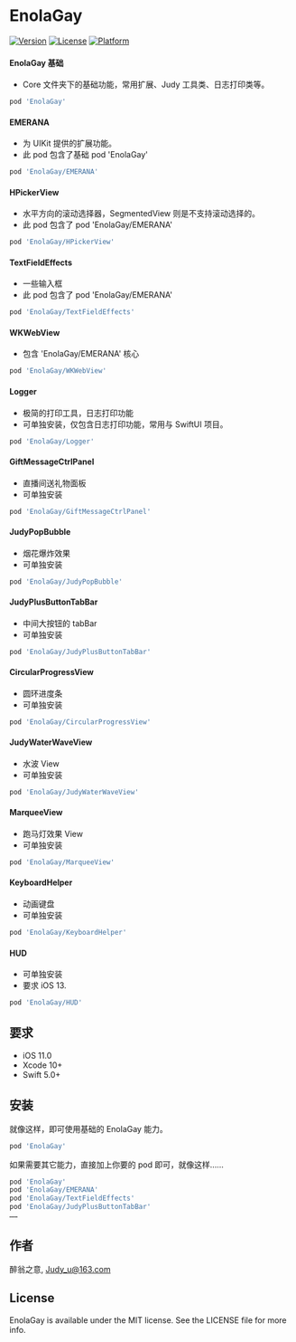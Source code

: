 # EnolaGay

[![Version](https://img.shields.io/cocoapods/v/EnolaGay.svg?style=flat)](https://cocoapods.org/pods/EnolaGay)
[![License](https://img.shields.io/cocoapods/l/EnolaGay.svg?style=flat)](https://cocoapods.org/pods/EnolaGay)
[![Platform](https://img.shields.io/cocoapods/p/EnolaGay.svg?style=flat)](https://cocoapods.org/pods/EnolaGay)


#### EnolaGay 基础
- Core 文件夹下的基础功能，常用扩展、Judy 工具类、日志打印类等。
```ruby
pod 'EnolaGay'
```

#### EMERANA
- 为 UIKit 提供的扩展功能。
- 此 pod 包含了基础 pod 'EnolaGay'
```ruby
pod 'EnolaGay/EMERANA'
```
  
#### HPickerView
- 水平方向的滚动选择器，SegmentedView 则是不支持滚动选择的。
- 此 pod 包含了 pod 'EnolaGay/EMERANA'
```ruby
pod 'EnolaGay/HPickerView'
```

#### TextFieldEffects
- 一些输入框
- 此 pod 包含了 pod 'EnolaGay/EMERANA'
```ruby
pod 'EnolaGay/TextFieldEffects'
```
  
#### WKWebView
- 包含 'EnolaGay/EMERANA' 核心
```ruby
pod 'EnolaGay/WKWebView'
```

#### Logger
- 极简的打印工具，日志打印功能
- 可单独安装，仅包含日志打印功能，常用与 SwiftUI 项目。
```ruby
pod 'EnolaGay/Logger'
```

#### GiftMessageCtrlPanel
- 直播间送礼物面板
- 可单独安装
```ruby
pod 'EnolaGay/GiftMessageCtrlPanel'
```

#### JudyPopBubble
- 烟花爆炸效果
- 可单独安装
```ruby
pod 'EnolaGay/JudyPopBubble'
```

#### JudyPlusButtonTabBar
- 中间大按钮的 tabBar
- 可单独安装
```ruby
pod 'EnolaGay/JudyPlusButtonTabBar'
```

#### CircularProgressView
- 圆环进度条
- 可单独安装
```ruby
pod 'EnolaGay/CircularProgressView'
```

#### JudyWaterWaveView
- 水波 View
- 可单独安装
```ruby
pod 'EnolaGay/JudyWaterWaveView'
```

#### MarqueeView
- 跑马灯效果 View
- 可单独安装
```ruby
pod 'EnolaGay/MarqueeView'
```

#### KeyboardHelper 
- 动画键盘
- 可单独安装
```ruby
pod 'EnolaGay/KeyboardHelper'
```

#### HUD
- 可单独安装
- 要求 iOS 13.
```ruby
pod 'EnolaGay/HUD'
```

## 要求

- iOS 11.0
- Xcode 10+
- Swift 5.0+

## 安装

就像这样，即可使用基础的 EnolaGay 能力。
```ruby
pod 'EnolaGay'
```
如果需要其它能力，直接加上你要的 pod 即可，就像这样……
```ruby
pod 'EnolaGay'
pod 'EnolaGay/EMERANA'
pod 'EnolaGay/TextFieldEffects'
pod 'EnolaGay/JudyPlusButtonTabBar'
……
```

## 作者

醉翁之意, Judy_u@163.com

## License

EnolaGay is available under the MIT license. See the LICENSE file for more info.
